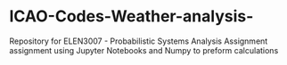 # ICAO-Codes-Weather-analysis-
Repository for ELEN3007 - Probabilistic Systems Analysis Assignment assignment using Jupyter Notebooks and Numpy to preform calculations
